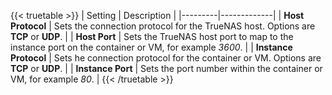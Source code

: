 &NewLine;

{{< truetable >}}
| Setting | Description |
|---------|-------------|
| **Host Protocol** | Sets the connection protocol for the TrueNAS host. Options are **TCP** or **UDP**. |
| **Host Port** | Sets the TrueNAS host port to map to the instance port on the container or VM, for example *3600*. |
| **Instance Protocol** | Sets he connection protocol for the container or VM. Options are **TCP** or **UDP**. |
| **Instance Port** | Sets the port number within the container or VM, for example *80*. |
{{< /truetable >}}
